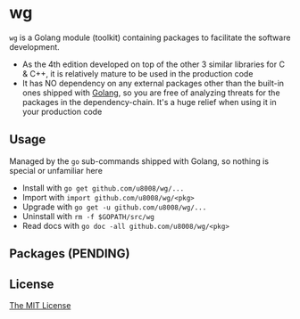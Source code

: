 # wg
`wg` is a Golang module (toolkit) containing packages to facilitate the software development.
  - As the 4th edition developed on top of the other 3 similar libraries for C & C++, it is relatively mature to be used in the production code
  - It has NO dependency on any external packages other than the built-in ones shipped with [Golang](https://golang.org/dl/), so you are free of analyzing threats for the packages in the dependency-chain. It's a huge relief when using it in your production code
## Usage
Managed by the `go` sub-commands shipped with Golang, so nothing is special or unfamiliar here
  - Install with `go get github.com/u8008/wg/...`
  - Import with `import github.com/u8008/wg/<pkg>`
  - Upgrade with `go get -u github.com/u8008/wg/...`
  - Uninstall with `rm -f $GOPATH/src/wg`
  - Read docs with `go doc -all github.com/u8008/wg/<pkg>`
## Packages (PENDING)
## License
[The MIT License](LICENSE)
